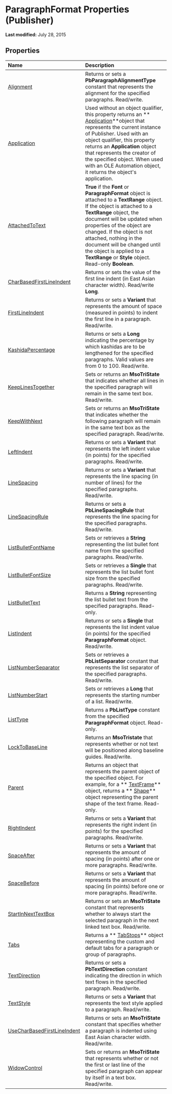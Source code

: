 
# ParagraphFormat Properties (Publisher)

 **Last modified:** July 28, 2015


## Properties



|**Name**|**Description**|
|:-----|:-----|
| [Alignment](db66f8b8-a813-418c-2735-e5299e6a6045.md)|Returns or sets a  **PbParagraphAlignmentType** constant that represents the alignment for the specified paragraphs. Read/write.|
| [Application](c8c5c15f-6cb2-86cc-a546-2616e23a1cca.md)|Used without an object qualifier, this property returns an  ** [Application](acfc7efb-e6a5-a89a-3aee-3cb4af2f3508.md)**object that represents the current instance of Publisher. Used with an object qualifier, this property returns an  **Application** object that represents the creator of the specified object. When used with an OLE Automation object, it returns the object's application.|
| [AttachedToText](1bfb902c-d728-1f97-513c-dcee54ce57a8.md)| **True** if the **Font** or **ParagraphFormat** object is attached to a **TextRange** object. If the object is attached to a **TextRange** object, the document will be updated when properties of the object are changed. If the object is not attached, nothing in the document will be changed until the object is applied to a **TextRange** or **Style** object. Read-only **Boolean**.|
| [CharBasedFirstLineIndent](d0432be6-2e6a-39fa-9e9a-0300a0437f35.md)|Returns or sets the value of the first line indent (in East Asian character width). Read/write  **Long**.|
| [FirstLineIndent](4966b30e-7629-b66d-0870-ada91c3af4f3.md)|Returns or sets a  **Variant** that represents the amount of space (measured in points) to indent the first line in a paragraph. Read/write.|
| [KashidaPercentage](d62aa512-cce6-2e78-657f-51ff1b2cbcf8.md)|Returns or sets a  **Long** indicating the percentage by which kashidas are to be lengthened for the specified paragraphs. Valid values are from 0 to 100. Read/write.|
| [KeepLinesTogether](a0f3f2f0-d986-4928-3c4f-0665711a6876.md)|Sets or returns an  **MsoTriState** that indicates whether all lines in the specified paragraph will remain in the same text box. Read/write.|
| [KeepWithNext](fb49169d-4718-8ee6-6468-b7cbc8b8a774.md)|Sets or returns an  **MsoTriState** that indicates whether the following paragraph will remain in the same text box as the specified paragraph. Read/write.|
| [LeftIndent](f9cc3a86-d382-92d7-ec24-d13fc5e3d844.md)|Returns or sets a  **Variant** that represents the left indent value (in points) for the specified paragraphs. Read/write.|
| [LineSpacing](cb9abe6a-794c-6a58-2706-e12bbb5a302b.md)|Returns or sets a  **Variant** that represents the line spacing (in number of lines) for the specified paragraphs. Read/write.|
| [LineSpacingRule](e9855daa-59f4-a4b6-f153-5de515261414.md)|Returns or sets a  **PbLineSpacingRule** that represents the line spacing for the specified paragraphs. Read/write.|
| [ListBulletFontName](aa0269a1-c5a8-1705-551f-6b1b849701e9.md)|Sets or retrieves a  **String** representing the list bullet font name from the specified paragraphs. Read/write.|
| [ListBulletFontSize](1ff1de0f-afcc-cc9c-bf45-d745695db89b.md)|Sets or retrieves a  **Single** that represents the list bullet font size from the specified paragraphs. Read/write.|
| [ListBulletText](fa80957a-be91-398f-a24f-5a0449a9466f.md)|Returns a  **String** representing the list bullet text from the specified paragraphs. Read-only.|
| [ListIndent](b42000ea-0636-88cf-b7ed-c71384a2b0d5.md)|Returns or sets a  **Single** that represents the list indent value (in points) for the specified **ParagraphFormat** object. Read/write.|
| [ListNumberSeparator](63189011-12a0-c7bc-f6c6-7b17b0dcedf2.md)|Sets or retrieves a  **PbListSeparator** constant that represents the list separator of the specified paragraphs. Read/write.|
| [ListNumberStart](8e17fdaa-f53e-26c4-d92b-8ead65c28555.md)|Sets or retrieves a  **Long** that represents the starting number of a list. Read/write.|
| [ListType](04ae7157-e864-4e95-74ff-59821eceb286.md)|Returns a  **PbListType** constant from the specified **ParagraphFormat** object. Read-only.|
| [LockToBaseLine](4430bab6-a338-e61d-681c-6063d4a5c3b3.md)|Returns an  **MsoTristate** that represents whether or not text will be positioned along baseline guides. Read/write.|
| [Parent](afa92f13-222f-d48c-c739-9b21f15f1868.md)|Returns an object that represents the parent object of the specified object. For example, for a  ** [TextFrame](95e88f5a-b3dc-272e-7c1d-5282c97ae11e.md)** object, returns a ** [Shape](666cb7f0-62a8-f419-9838-007ef29506ee.md)** object representing the parent shape of the text frame. Read-only.|
| [RightIndent](bc3102d3-afc5-3f19-b98a-7f816e374d1a.md)|Returns or sets a  **Variant** that represents the right indent (in points) for the specified paragraphs. Read/write.|
| [SpaceAfter](52f65636-862d-442e-e66f-5ff5c79ee7b0.md)|Returns or sets a  **Variant** that represents the amount of spacing (in points) after one or more paragraphs. Read/write.|
| [SpaceBefore](ed19a927-67e4-a1b3-06f8-1035c4b0815a.md)|Returns or sets a  **Variant** that represents the amount of spacing (in points) before one or more paragraphs. Read/write.|
| [StartInNextTextBox](96b34fa8-04ef-e472-16f0-15f82e7912ba.md)|Returns or sets an  **MsoTriState** constant that represents whether to always start the selected paragraph in the next linked text box. Read/write.|
| [Tabs](c42ba898-b84f-7215-129d-8134670f75ac.md)|Returns a  ** [TabStops](fbaa194c-754a-3437-c3d5-fa70c951ca4f.md)** object representing the custom and default tabs for a paragraph or group of paragraphs.|
| [TextDirection](b96c634d-0e7e-dba8-2bf4-e5baf3afa3d1.md)|Returns or sets a  **PbTextDirection** constant indicating the direction in which text flows in the specified paragraph. Read/write.|
| [TextStyle](8495c9c8-387e-a2e8-26cb-08f660dde985.md)|Returns or sets a  **Variant** that represents the text style applied to a paragraph. Read/write.|
| [UseCharBasedFirstLineIndent](c2ac44ab-6671-5851-ac62-7449fd646cc5.md)|Returns or sets an  **MsoTriState** constant that specifies whether a paragraph is indented using East Asian character width. Read/write.|
| [WidowControl](af1f1106-60e3-3987-3710-30fae7cf3940.md)|Sets or returns an  **MsoTriState** that represents whether or not the first or last line of the specified paragraph can appear by itself in a text box. Read/write.|
